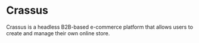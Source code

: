 # Crassus

Crassus is a headless B2B-based e-commerce platform that allows users to create and manage their own online store.
